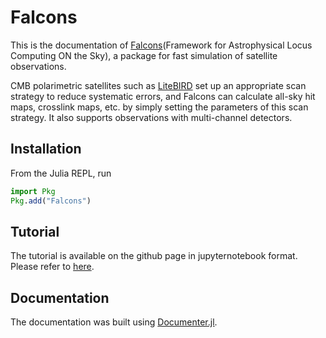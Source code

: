 # Falcons
This is the documentation of [Falcons](https://github.com/yusuke-takase/Falcons.jl)(Framework for Astrophysical Locus Computing ON the Sky), a package for fast simulation of satellite observations.

CMB polarimetric satellites such as [LiteBIRD](http://litebird.jp/eng/) set up an appropriate scan strategy to reduce systematic errors, and Falcons can calculate all-sky hit maps, crosslink maps, etc. by simply setting the parameters of this scan strategy. It also supports observations with multi-channel detectors.

## Installation
From the Julia REPL, run
```julia
import Pkg
Pkg.add("Falcons")
```
## Tutorial
The tutorial is available on the github page in jupyternotebook format.
Please refer to [here](https://github.com/yusuke-takase/Falcons.jl/tree/master/tutorial).

## Documentation
The documentation was built using [Documenter.jl](https://github.com/JuliaDocs).
